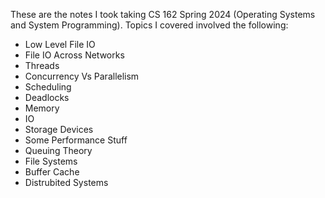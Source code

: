 These are the notes I took taking CS 162 Spring 2024 (Operating Systems and System Programming). Topics I covered involved the following: 

* Low Level File IO
* File IO Across Networks
* Threads
* Concurrency Vs Parallelism
* Scheduling
* Deadlocks
* Memory
* IO
* Storage Devices
* Some Performance Stuff
* Queuing Theory
* File Systems
* Buffer Cache
* Distrubited Systems
